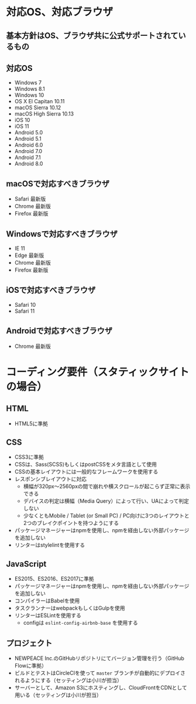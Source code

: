 # 対応OS、対応ブラウザ

## 基本方針はOS、ブラウザ共に公式サポートされているもの

## 対応OS
* Windows 7
* Windows 8.1
* Windows 10
* OS X El Capitan 10.11
* macOS Sierra 10.12
* macOS High Sierra 10.13
* iOS 10
* iOS 11
* Android 5.0
* Android 5.1
* Android 6.0
* Android 7.0
* Android 7.1
* Android 8.0

## macOSで対応すべきブラウザ
* Safari 最新版
* Chrome 最新版
* Firefox 最新版

## Windowsで対応すべきブラウザ
* IE 11
* Edge 最新版
* Chrome 最新版
* Firefox 最新版

## iOSで対応すべきブラウザ
* Safari 10
* Safari 11

## Androidで対応すべきブラウザ
* Chrome 最新版


# コーディング要件（スタティックサイトの場合）

## HTML
* HTML5に準拠

## CSS
* CSS3に準拠
* CSSは、Sass(SCSS)もしくはpostCSSをメタ言語として使用
* CSSの基本レイアウトには一般的なフレームワークを使用する
* レスポンシブレイアウトに対応
  * 横幅が320px〜2560pxの間で崩れや横スクロールが起こらず正常に表示できる
  * デバイスの判定は横幅（Media Query）によって行い、UAによって判定しない
  * 少なくともMobile / Tablet (or Small PC) / PC向けに3つのレイアウトと2つのブレイクポイントを持つようにする
* パッケージマネージャーはnpmを使用し、npmを経由しない外部パッケージを追加しない
* リンターはstylelintを使用する

## JavaScript
* ES2015、ES2016、ES2017に準拠
* パッケージマネージャーはnpmを使用し、npmを経由しない外部パッケージを追加しない
* コンパイラーはBabelを使用
* タスクランナーはwebpackもしくはGulpを使用
* リンターはESLintを使用する
  * configは `eslint-config-airbnb-base` を使用する

## プロジェクト
* NEWPEACE Inc.のGitHubリポジトリにてバージョン管理を行う（GitHub Flowに準拠）
* ビルドとテストはCircleCIを使って `master` ブランチが自動的にデプロイされるようにする（セッティングは小川が担当）
* サーバーとして、Amazon S3にホスティングし、CloudFrontをCDNとして用いる（セッティングは小川が担当）
